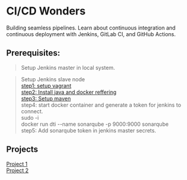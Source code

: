 # CI/CD Wonders
Building seamless pipelines. Learn about continuous integration and continuous deployment with Jenkins, GitLab CI, and GitHub Actions.

## Prerequisites:  
> Setup Jenkins master in local system.  

> Setup Jenkins slave node   
[step1: setup vagrant](https://github.com/saireddysatishkumar/CICD-Projects/tree/main/vagrant)  
[step2: Install java and docker reffering](https://www.jenkins.io/blog/2022/12/27/run-jenkins-agent-as-a-service/)  
[step3: Setup maven](https://medium.com/ci-cd-devops/error-error-executing-maven-error-java-lang-illegalstateexception-unable-to-load-cache-item-39e886a67216)  
step4: start docker container and generate a token for jenkins to connect.  
sudo -i  
docker run dti --name sonarqube -p 9000:9000 sonarqube  
step5: Add sonarqube token in jenkins master secrets.  

## Projects  
[Project 1](https://github.com/saireddysatishkumar/CICD-Projects/tree/main/Project1)  
[Project 2](https://github.com/saireddysatishkumar/CICD-Projects/tree/main/Project2)  